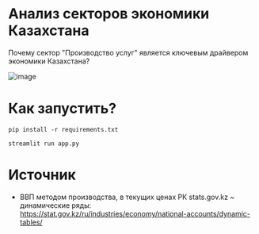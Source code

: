 # Анализ секторов экономики Казахстана

Почему сектор "Производство услуг" является ключевым драйвером экономики Казахстана?

![image](https://github.com/user-attachments/assets/5393db86-d408-478f-9304-fd9946e7cb01)

# Как запустить?

```
pip install -r requirements.txt
```

```
streamlit run app.py
```

# Источник
 - ВВП методом производства, в текущих ценах РК stats.gov.kz ~ динамические ряды: https://stat.gov.kz/ru/industries/economy/national-accounts/dynamic-tables/ 

